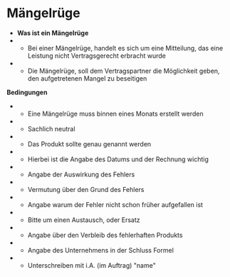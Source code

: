 # Mängelrüge

- **Was ist ein Mängelrüge**
- - Bei einer Mängelrüge, handelt es sich um eine Mitteilung, das eine Leistung nicht Vertragsgerecht erbracht wurde
- - Die Mängelrüge, soll dem Vertragspartner die Möglichkeit geben, den aufgetretenen Mangel zu beseitigen

**Bedingungen**
- - Eine Mängelrüge muss binnen eines Monats erstellt werden
- - Sachlich neutral
- - Das Produkt sollte genau genannt werden
- - Hierbei ist die Angabe des Datums und der Rechnung wichtig
- - Angabe der Auswirkung des Fehlers
- - Vermutung über den Grund des Fehlers
- - Angabe warum der Fehler nicht schon früher aufgefallen ist
- - Bitte um einen Austausch, oder Ersatz
- - Angabe über den Verbleib des fehlerhaften Produkts
- - Angabe des Unternehmens in der Schluss Formel
- - Unterschreiben mit i.A. (im Auftrag) "name"